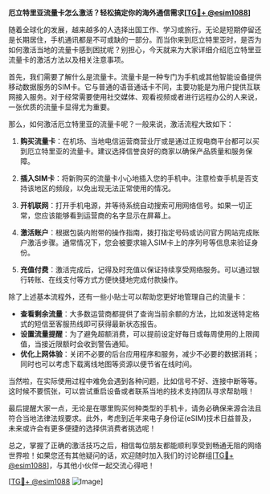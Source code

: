 **厄立特里亚流量卡怎么激活？轻松搞定你的海外通信需求[[TG💪+ @esim1088](https://t.me/s/esim1088)]**

随着全球化的发展，越来越多的人选择出国工作、学习或旅行。无论是短期停留还是长期居住，手机通讯都是不可或缺的一部分。而当你来到厄立特里亚时，是否为如何激活当地的流量卡感到困扰呢？别担心，今天就来为大家详细介绍厄立特里亚流量卡的激活方法以及相关注意事项。

首先，我们需要了解什么是流量卡。流量卡是一种专门为手机或其他智能设备提供移动数据服务的SIM卡。它与普通的语音通话卡不同，主要功能是为用户提供互联网接入服务。对于经常需要使用社交媒体、观看视频或者进行远程办公的人来说，一张优质的流量卡显得尤为重要。

那么，如何激活厄立特里亚的流量卡呢？一般来说，激活流程大致如下：

1. **购买流量卡**：在机场、当地电信运营商营业厅或是通过正规电商平台都可以买到厄立特里亚的流量卡。建议选择信誉良好的商家以确保产品质量和服务保障。

2. **插入SIM卡**：将新购买的流量卡小心地插入您的手机中。注意检查手机是否支持该地区的频段，以免出现无法正常使用的情况。

3. **开机联网**：打开手机电源，并等待系统自动搜索可用网络信号。如果一切正常，您应该能够看到运营商的名字显示在屏幕上。

4. **激活账户**：根据包装内附带的操作指南，拨打指定号码或访问官方网站完成账户激活步骤。通常情况下，您会被要求输入SIM卡上的序列号等信息来验证身份。

5. **充值付费**：激活完成后，记得及时充值以保证持续享受网络服务。可以通过银行转账、在线支付等方式方便快捷地完成付款操作。

除了上述基本流程外，还有一些小贴士可以帮助您更好地管理自己的流量卡：

- **查看剩余流量**：大多数运营商都提供了查询当前余额的方法，比如发送特定格式的短信至客服热线即可获得最新状态报告。
- **设置流量提醒**：为了避免超额消费，可以提前设定好每日或每周使用的上限阈值，当接近限额时会收到警告通知。
- **优化上网体验**：关闭不必要的后台应用程序和服务，减少不必要的数据消耗；同时也可以考虑下载离线地图等资源以便节省在线时间。

当然啦，在实际使用过程中难免会遇到各种问题，比如信号不好、连接中断等等。这时候不要慌张，可以尝试重启设备或者联系当地的技术支持团队寻求帮助哦！

最后提醒大家一点，无论是在哪里购买何种类型的手机卡，请务必确保来源合法且符合当地法律法规要求。此外，考虑到近年来电子身份证(eSIM)技术日益普及，未来或许会有更多便捷的选择供消费者挑选呢！

总之，掌握了正确的激活技巧之后，相信每位朋友都能顺利享受到畅通无阻的网络世界啦！如果您还有其他疑问的话，欢迎随时加入我们的讨论群组[[TG💪+ @esim1088](https://t.me/s/esim1088)]，与其他小伙伴一起交流心得吧！

[[TG💪+ @esim1088](https://t.me/s/esim1088) ![Image](https://i.postimg.cc/4NQfJmqS/Snipaste-2025-05-13-00-14-12.png)]